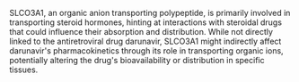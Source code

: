 SLCO3A1, an organic anion transporting polypeptide, is primarily involved in transporting steroid hormones, hinting at interactions with steroidal drugs that could influence their absorption and distribution. While not directly linked to the antiretroviral drug darunavir, SLCO3A1 might indirectly affect darunavir's pharmacokinetics through its role in transporting organic ions, potentially altering the drug's bioavailability or distribution in specific tissues.